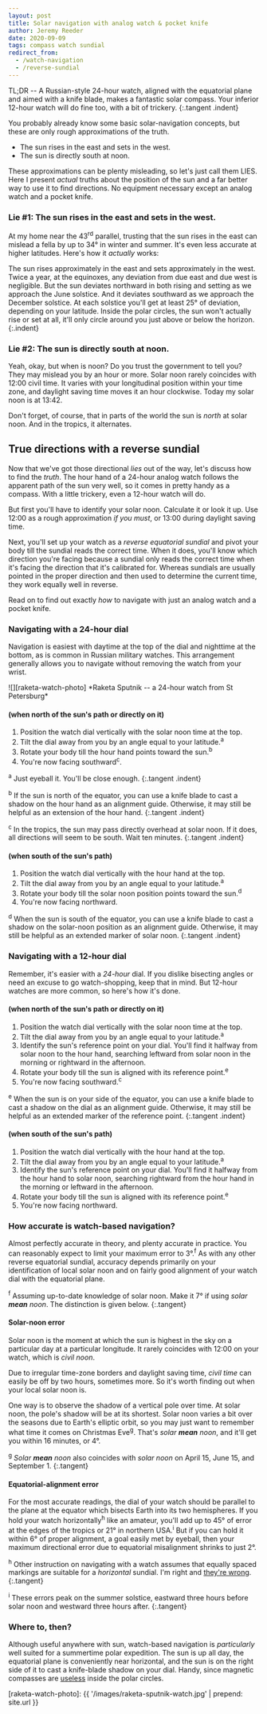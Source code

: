 ```yaml
---
layout: post
title: Solar navigation with analog watch & pocket knife
author: Jeremy Reeder
date: 2020-09-09
tags: compass watch sundial
redirect_from:
  - /watch-navigation
  - /reverse-sundial
---
```


TL;DR -- A Russian-style 24-hour watch, aligned with the equatorial plane and
aimed with a knife blade, makes a fantastic solar compass. Your inferior
12-hour watch will do fine too, with a bit of trickery.
{:.tangent .indent}

You probably already know some basic solar-navigation concepts, but these are
only rough approximations of the truth.
- The sun rises in the east and sets in the west.
- The sun is directly south at noon.

These approximations can be plenty misleading, so let's just call them LIES.
Here I present _actual_ truths about the position of the sun and a far better
way to use it to find directions. No equipment necessary except an analog
watch and a pocket knife.

### Lie #1: The sun rises in the east and sets in the west.

At my home near the 43<sup>rd</sup> parallel, trusting that the sun rises in
the east can mislead a fella by up to 34° in winter and summer. It's even less
accurate at higher latitudes. Here's how it _actually_ works:

The sun rises approximately in the east and sets approximately in the west.
Twice a year, at the equinoxes, any deviation from due east and due west is
negligible. But the sun deviates northward in both rising and setting as we
approach the June solstice. And it deviates southward as we approach the
December solstice. At each solstice you'll get at least 25° of deviation,
depending on your latitude. Inside the polar circles, the sun won't actually
rise or set at all, it'll only circle around you just above or below the
horizon.
{:.indent}

### Lie #2: The sun is directly south at noon.

Yeah, okay, but when is noon? Do you trust the government to tell you? They may
mislead you by an hour or more. Solar noon rarely coincides with 12:00 civil
time. It varies with your longitudinal position within your time zone, and
daylight saving time moves it an hour clockwise. Today my solar noon is at
13:42.

Don't forget, of course, that in parts of the world the sun is _north_ at solar
noon. And in the tropics, it alternates.

## True directions with a reverse sundial

Now that we've got those directional _lies_ out of the way, let's discuss how
to find the _truth_. The hour hand of a 24-hour analog watch follows the
apparent path of the sun very well, so it comes in pretty handy as a compass.
With a little trickery, even a 12-hour watch will do.

But first you'll have to identify your solar noon. Calculate it or look
it up. Use 12:00 as a rough approximation _if you must_, or 13:00 during
daylight saving time.

Next, you'll set up your watch as a _reverse equatorial sundial_ and pivot your
body till the sundial reads the correct time. When it does, you'll know which
direction you're facing because a sundial only reads the correct time when it's
facing the direction that it's calibrated for. Whereas sundials are usually
pointed in the proper direction and then used to determine the current time,
they work equally well in reverse.

Read on to find out exactly _how_ to navigate with just an analog watch and a
pocket knife.

### Navigating with a 24-hour dial

Navigation is easiest with daytime at the top of the dial and nighttime at the
bottom, as is common in Russian military watches. This arrangement generally
allows you to navigate without removing the watch from your wrist.

<div class="gallery indent" markdown="1">
![][raketa-watch-photo]
*Raketa Sputnik -- a 24-hour watch from St Petersburg*
</div>

#### (when north of the sun's path or directly on it)
1. Position the watch dial vertically with the solar noon time at the top.
2. Tilt the dial away from you by an angle equal to your latitude.<sup>a</sup>
3. Rotate your body till the hour hand points toward the sun.<sup>b</sup>
4. You're now facing southward<sup>c</sup>.

<sup>a</sup> Just eyeball it. You'll be close enough.
{:.tangent .indent}

<sup>b</sup> If the sun is north of the equator, you can use a knife blade to
cast a shadow on the hour hand as an alignment guide. Otherwise, it may still
be helpful as an extension of the hour hand.
{:.tangent .indent}

<sup>c</sup> In the tropics, the sun may pass directly overhead at solar noon.
If it does, all directions will seem to be south. Wait ten minutes.
{:.tangent .indent}

#### (when south of the sun's path)
1. Position the watch dial vertically with the hour hand at the top.
2. Tilt the dial away from you by an angle equal to your latitude.<sup>a</sup>
3. Rotate your body till the solar noon position points toward the sun.<sup>d</sup>
4. You're now facing northward.

<sup>d</sup> When the sun is south of the equator, you can use a knife blade to
cast a shadow on the solar-noon position as an alignment guide. Otherwise, it
may still be helpful as an extended marker of solar noon.
{:.tangent .indent}

### Navigating with a 12-hour dial

Remember, it's easier with a _24-hour_ dial. If you dislike bisecting angles or
need an excuse to go watch-shopping, keep that in mind. But 12-hour watches are
more common, so here's how it's done.

#### (when north of the sun's path or directly on it)

1. Position the watch dial vertically with the solar noon time at the top.
2. Tilt the dial away from you by an angle equal to your latitude.<sup>a</sup>
3. Identify the sun's reference point on your dial. You'll find it halfway from solar noon to the hour hand, searching leftward from solar noon in the morning or rightward in the afternoon.
4. Rotate your body till the sun is aligned with its reference point.<sup>e</sup>
5. You're now facing southward.<sup>c</sup>

<sup>e</sup> When the sun is on your side of the equator, you can use a knife
blade to cast a shadow on the dial as an alignment guide. Otherwise, it may
still be helpful as an extended marker of the reference point.
{:.tangent .indent}

#### (when south of the sun's path)

1. Position the watch dial vertically with the hour hand at the top.
2. Tilt the dial away from you by an angle equal to your latitude.<sup>a</sup>
3. Identify the sun's reference point on your dial. You'll find it halfway from the hour hand to solar noon, searching rightward from the hour hand in the morning or leftward in the afternoon.
4. Rotate your body till the sun is aligned with its reference point.<sup>e</sup>
5. You're now facing northward.

### How accurate is watch-based navigation?

Almost perfectly accurate in theory, and plenty accurate in practice. You can
reasonably expect to limit your maximum error to 3°.<sup>f</sup> As with any other reverse
equatorial sundial, accuracy depends primarily on your identification of local
solar noon and on fairly good alignment of your watch dial with the equatorial
plane.

<sup>f</sup> Assuming up-to-date knowledge of solar noon. Make it 7° if using _solar **mean** noon_. The distinction is given below.
{:.tangent}

#### Solar-noon error

Solar noon is the moment at which the sun is highest in the sky on a particular day at a particular longitude. It rarely coincides with 12:00 on your watch, which is _civil noon_.

Due to irregular time-zone borders and daylight saving time, _civil time_ can easily be off by two hours, sometimes more.
So it's worth finding out when your local solar noon is.

One way is to observe the
shadow of a vertical pole over time. At solar noon, the pole's shadow will be
at its shortest. Solar noon varies a bit over the seasons due to Earth's
elliptic orbit, so you may just want to remember what time it comes on
Christmas Eve<sup>g</sup>. That's _solar **mean** noon_, and it'll get you within 16 minutes, or 4°.

<sup>g</sup> _Solar **mean** noon_ also coincides with _solar noon_ on April 15, June 15, and September 1.
{:.tangent}

#### Equatorial-alignment error

For the most accurate readings, the dial of your watch should be parallel to
the plane at the equator which bisects Earth into its two hemispheres. If you
hold your watch horizontally<sup>h</sup> like an amateur, you'll add up to 45°
of error at the edges of the tropics or 21° in northern USA.<sup>i</sup> But if
you can hold it within 6° of proper alignment, a goal easily met by eyeball,
then your maximum directional error due to equatorial misalignment shrinks to
just 2°.

<sup>h</sup> Other instruction on navigating with a watch assumes that equally
spaced markings are suitable for a _horizontal_ sundial. I'm right and [they're
wrong][bicevskis-error].
{:.tangent}

<sup>i</sup> These errors peak on the summer solstice, eastward three hours
before solar noon and westward three hours after.
{:.tangent}

### Where to, then?

Although useful anywhere with sun, watch-based navigation is _particularly_
well suited for a summertime polar expedition. The sun is up all day, the
equatorial plane is conveniently near horizontal, and the sun is on the right
side of it to cast a knife-blade shadow on your dial. Handy, since magnetic
compasses are [useless][compass-failure] inside the polar circles.


[raketa-watch-photo]:   {{ '/images/raketa-sputnik-watch.jpg'   | prepend: site.url }}

[bicevskis-error]:  http://www.wildwoodsurvival.com/survival/navigation/rbsolarnav/index.html
[compass-failure]:  https://cultofsea.com/general/using-magnetic-compass-in-polar-regions/

